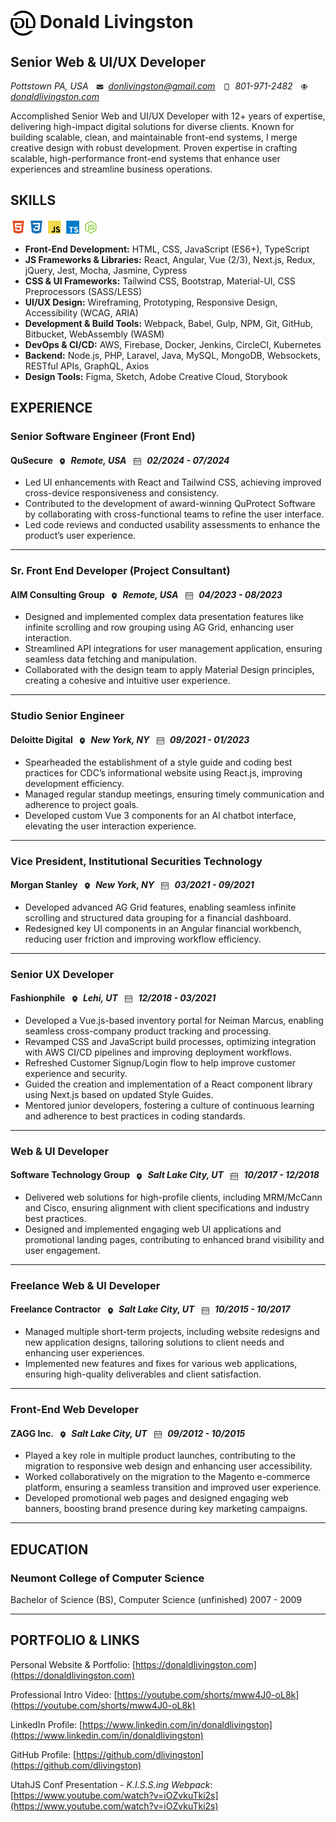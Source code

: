 # <img style="max-width: 40px; vertical-align: middle;" width="40" height="40" src="icons/DL-logo-black-trans.png" alt="DL Logo" /> Donald Livingston

## Senior Web & UI/UX Developer
_Pottstown PA, USA <img style="max-width: 12px; vertical-align: middle; margin: 0 0.25rem 0 0.5rem;" width="12" height="12" src="icons/email.svg" alt="Email: " /> donlivingston@gmail.com <img style="max-width: 12px; vertical-align: middle; margin: 0 0.25rem 0 0.5rem;" width="12" height="12" src="icons/phone.svg" alt="Phone: " /> 801-971-2482 <img style="max-width: 12px; vertical-align: middle; margin: 0 0.25rem 0 0.5rem;" width="12" height="12" src="icons/website.svg" alt="Website: " /> [donaldlivingston.com](https://donaldlivingston.com)_  

Accomplished Senior Web and UI/UX Developer with 12+ years of expertise, delivering high-impact digital solutions for diverse clients. Known for building scalable, clean, and maintainable front-end systems, I merge creative design with robust development. Proven expertise in crafting scalable, high-performance front-end systems that enhance user experiences and streamline business operations. 

## SKILLS

<div class="skills"><div class="icon-col">
<img style="max-width: 25px; vertical-align: middle;" width="25" height="25" src="icons/html.svg" alt="HTML" />
<img style="max-width: 25px; vertical-align: middle;" width="25" height="25" src="icons/css.svg" alt="CSS" />
<img style="max-width: 25px; vertical-align: middle;" width="25" height="25" src="icons/js.svg" alt="JavaScript" />
<img style="max-width: 25px; vertical-align: middle;" width="25" height="25" src="icons/ts.svg" alt="TypeScript" />
<img style="max-width: 25px; vertical-align: middle;" width="25" height="25" src="icons/nodejs.svg" alt="Node.js" />
</div><div class="skill-col">

* __Front-End Development:__ HTML, CSS, JavaScript (ES6+), TypeScript  
* __JS Frameworks & Libraries:__ React, Angular, Vue (2/3), Next.js, Redux, jQuery, Jest, Mocha, Jasmine, Cypress
* __CSS & UI Frameworks:__ Tailwind CSS, Bootstrap, Material-UI, CSS Preprocessors (SASS/LESS)  
* __UI/UX Design:__ Wireframing, Prototyping, Responsive Design, Accessibility (WCAG, ARIA)  
* __Development & Build Tools:__ Webpack, Babel, Gulp, NPM, Git, GitHub, Bitbucket, WebAssembly (WASM)    
* __DevOps & CI/CD:__ AWS, Firebase, Docker, Jenkins, CircleCI, Kubernetes
* __Backend:__ Node.js, PHP, Laravel, Java, MySQL, MongoDB, Websockets, RESTful APIs, GraphQL, Axios
* __Design Tools:__ Figma, Sketch, Adobe Creative Cloud, Storybook  

</div></div>

## EXPERIENCE  
<div class="experience">

### Senior Software Engineer (Front End)

#### QuSecure <img style="max-width: 12px; vertical-align: middle; margin: 0 0.25rem  0 0.375rem" width="12" height="12" src="icons/location.svg" alt="Location: " /> _Remote, USA_ <img style="max-width: 12px; vertical-align: middle;  margin: 0 0.375rem 0 0.5rem" width="12" height="12" src="icons/calendar.svg" alt="Dates: " /> _02/2024 - 07/2024_  

* Led UI enhancements with React and Tailwind CSS, achieving improved cross-device responsiveness and consistency.
* Contributed to the development of award-winning QuProtect Software by collaborating with cross-functional teams to refine the user interface.
* Led code reviews and conducted usability assessments to enhance the product’s user experience.

---

### Sr. Front End Developer (Project Consultant)

#### AIM Consulting Group <img style="max-width: 12px; vertical-align: middle; margin: 0 0.25rem  0 0.375rem" width="12" height="12" src="icons/location.svg" alt="Location: " /> _Remote, USA_ <img style="max-width: 12px; vertical-align: middle;  margin: 0 0.375rem 0 0.5rem" width="12" height="12" src="icons/calendar.svg" alt="Dates: " /> _04/2023 - 08/2023_  

* Designed and implemented complex data presentation features like infinite scrolling and row grouping using AG Grid, enhancing user interaction.
* Streamlined API integrations for user management application, ensuring seamless data fetching and manipulation.
* Collaborated with the design team to apply Material Design principles, creating a cohesive and intuitive user experience.

---

### Studio Senior Engineer

#### Deloitte Digital <img style="max-width: 12px; vertical-align: middle; margin: 0 0.25rem  0 0.375rem" width="12" height="12" src="icons/location.svg" alt="Location: " />  _New York, NY_ <img style="max-width: 12px; vertical-align: middle;  margin: 0 0.375rem 0 0.5rem" width="12" height="12" src="icons/calendar.svg" alt="Dates: " /> _09/2021 - 01/2023_  

* Spearheaded the establishment of a style guide and coding best practices for CDC’s informational website using React.js, improving development efficiency.
* Managed regular standup meetings, ensuring timely communication and adherence to project goals.
* Developed custom Vue 3 components for an AI chatbot interface, elevating the user interaction experience.

---

### Vice President, Institutional Securities Technology

#### Morgan Stanley <img style="max-width: 12px; vertical-align: middle; margin: 0 0.25rem  0 0.375rem" width="12" height="12" src="icons/location.svg" alt="Location: " />  _New York, NY_ <img style="max-width: 12px; vertical-align: middle;  margin: 0 0.375rem 0 0.5rem" width="12" height="12" src="icons/calendar.svg" alt="Dates: " /> _03/2021 - 09/2021_  

* Developed advanced AG Grid features, enabling seamless infinite scrolling and structured data grouping for a financial dashboard.
* Redesigned key UI components in an Angular financial workbench, reducing user friction and improving workflow efficiency.
<!-- * Conducted user testing and feedback sessions to refine UI components and improve overall user experience. -->

---
<!--BREAK-->

### Senior UX Developer

#### Fashionphile <img style="max-width: 12px; vertical-align: middle; margin: 0 0.25rem  0 0.375rem" width="12" height="12" src="icons/location.svg" alt="Location: " />  _Lehi, UT_ <img style="max-width: 12px; vertical-align: middle;  margin: 0 0.375rem 0 0.5rem" width="12" height="12" src="icons/calendar.svg" alt="Dates: " /> _12/2018 - 03/2021_  

* Developed a Vue.js-based inventory portal for Neiman Marcus, enabling seamless cross-company product tracking and processing.
* Revamped CSS and JavaScript build processes, optimizing integration with AWS CI/CD pipelines and improving deployment workflows.
* Refreshed Customer Signup/Login flow to help improve customer experience and security. 
* Guided the creation and implementation of a React component library using Next.js based on updated Style Guides.
* Mentored junior developers, fostering a culture of continuous learning and adherence to best practices in coding standards.

---

### Web & UI Developer

#### Software Technology Group <img style="max-width: 12px; vertical-align: middle; margin: 0 0.25rem  0 0.375rem" width="12" height="12" src="icons/location.svg" alt="Location: " />  _Salt Lake City, UT_ <img style="max-width: 12px; vertical-align: middle;  margin: 0 0.375rem 0 0.5rem" width="12" height="12" src="icons/calendar.svg" alt="Dates: " /> _10/2017 - 12/2018_  

* Delivered web solutions for high-profile clients, including MRM/McCann and Cisco, ensuring alignment with client specifications and industry best practices.
* Designed and implemented engaging web UI applications and promotional landing pages, contributing to enhanced brand visibility and user engagement.
<!-- * Utilized database-driven MVC frameworks to streamline project development and improve application performance. -->

---

### Freelance Web & UI Developer

#### Freelance Contractor <img style="max-width: 12px; vertical-align: middle; margin: 0 0.25rem  0 0.375rem" width="12" height="12" src="icons/location.svg" alt="Location: " />  _Salt Lake City, UT_ <img style="max-width: 12px; vertical-align: middle;  margin: 0 0.375rem 0 0.5rem" width="12" height="12" src="icons/calendar.svg" alt="Dates: " /> _10/2015 - 10/2017_  

* Managed multiple short-term projects, including website redesigns and new application designs, tailoring solutions to client needs and enhancing user experiences.
* Implemented new features and fixes for various web applications, ensuring high-quality deliverables and client satisfaction.

---

### Front-End Web Developer

#### ZAGG Inc. <img style="max-width: 12px; vertical-align: middle; margin: 0 0.25rem  0 0.375rem" width="12" height="12" src="icons/location.svg" alt="Location: " />  _Salt Lake City, UT_ <img style="max-width: 12px; vertical-align: middle;  margin: 0 0.375rem 0 0.5rem" width="12" height="12" src="icons/calendar.svg" alt="Dates: " /> _09/2012 - 10/2015_  

* Played a key role in multiple product launches, contributing to the migration to responsive web design and enhancing user accessibility.
* Worked collaboratively on the migration to the Magento e-commerce platform, ensuring a seamless transition and improved user experience.
* Developed promotional web pages and designed engaging web banners, boosting brand presence during key marketing campaigns.

---

</div>

## EDUCATION
### Neumont College of Computer Science
Bachelor of Science (BS), Computer Science (unfinished) 2007 - 2009  

---


## PORTFOLIO & LINKS
Personal Website & Portfolio: [https://donaldlivingston.com](https://donaldlivingston.com)  

Professional Intro Video: [https://youtube.com/shorts/mww4J0-oL8k](https://youtube.com/shorts/mww4J0-oL8k)

LinkedIn Profile: [https://www.linkedin.com/in/donaldlivingston](https://www.linkedin.com/in/donaldlivingston)  

GitHub Profile: [https://github.com/dlivingston](https://github.com/dlivingston)  

UtahJS Conf Presentation - _K.I.S.S.ing Webpack_: [https://www.youtube.com/watch?v=iOZvkuTki2s](https://www.youtube.com/watch?v=iOZvkuTki2s)  
